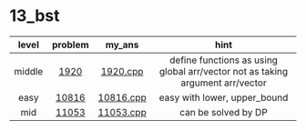 # 13_bst
| level | problem | my_ans | hint |
| :--: | :--: | :--: | :--: |
| middle | [1920](https://www.acmicpc.net/problem/1920) | [1920.cpp](./1920/1920.cpp) | define functions as using global arr/vector not as taking argument arr/vector |
| easy | [10816](https://www.acmicpc.net/problem/10816) | [10816.cpp](./10816/10816.cpp) | easy with lower, upper_bound |
| mid | [11053](https://www.acmicpc.net/problem/11053) | [11053.cpp](./11053/11053.cpp) | can be solved by DP |
